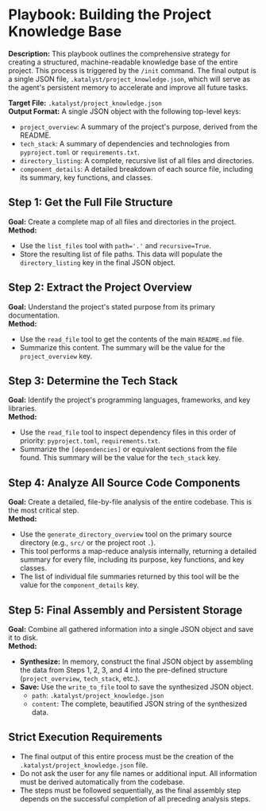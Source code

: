 # Playbook: Building the Project Knowledge Base

**Description:** This playbook outlines the comprehensive strategy for creating a structured, machine-readable knowledge base of the entire project. This process is triggered by the `/init` command. The final output is a single JSON file, `.katalyst/project_knowledge.json`, which will serve as the agent's persistent memory to accelerate and improve all future tasks.

**Target File:** `.katalyst/project_knowledge.json`  
**Output Format:** A single JSON object with the following top-level keys:
- `project_overview`: A summary of the project's purpose, derived from the README.
- `tech_stack`: A summary of dependencies and technologies from `pyproject.toml` or `requirements.txt`.
- `directory_listing`: A complete, recursive list of all files and directories.
- `component_details`: A detailed breakdown of each source file, including its summary, key functions, and classes.

## Step 1: Get the Full File Structure
**Goal:** Create a complete map of all files and directories in the project.  
**Method:**
- Use the `list_files` tool with `path='.'` and `recursive=True`.
- Store the resulting list of file paths. This data will populate the `directory_listing` key in the final JSON object.

## Step 2: Extract the Project Overview
**Goal:** Understand the project's stated purpose from its primary documentation.  
**Method:**
- Use the `read_file` tool to get the contents of the main `README.md` file.
- Summarize this content. The summary will be the value for the `project_overview` key.

## Step 3: Determine the Tech Stack
**Goal:** Identify the project's programming languages, frameworks, and key libraries.  
**Method:**
- Use the `read_file` tool to inspect dependency files in this order of priority: `pyproject.toml`, `requirements.txt`.
- Summarize the `[dependencies]` or equivalent sections from the file found. This summary will be the value for the `tech_stack` key.

## Step 4: Analyze All Source Code Components
**Goal:** Create a detailed, file-by-file analysis of the entire codebase. This is the most critical step.  
**Method:**
- Use the `generate_directory_overview` tool on the primary source directory (e.g., `src/` or the project root `.`).
- This tool performs a map-reduce analysis internally, returning a detailed summary for every file, including its purpose, key functions, and key classes.
- The list of individual file summaries returned by this tool will be the value for the `component_details` key.

## Step 5: Final Assembly and Persistent Storage
**Goal:** Combine all gathered information into a single JSON object and save it to disk.  
**Method:**
- **Synthesize:** In memory, construct the final JSON object by assembling the data from Steps 1, 2, 3, and 4 into the pre-defined structure (`project_overview`, `tech_stack`, etc.).
- **Save:** Use the `write_to_file` tool to save the synthesized JSON object.
  - `path`: `.katalyst/project_knowledge.json`
  - `content`: The complete, beautified JSON string of the synthesized data.

## Strict Execution Requirements
- The final output of this entire process must be the creation of the `.katalyst/project_knowledge.json` file.
- Do not ask the user for any file names or additional input. All information must be derived automatically from the codebase.
- The steps must be followed sequentially, as the final assembly step depends on the successful completion of all preceding analysis steps.